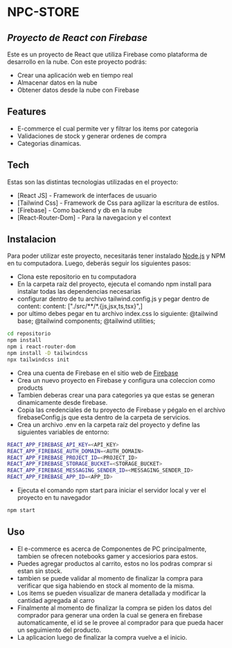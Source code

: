 # NPC-STORE
## _Proyecto de React con Firebase_

Este es un proyecto de React que utiliza Firebase como plataforma de desarrollo en la nube. Con este proyecto podrás:

- Crear una aplicación web en tiempo real
- Almacenar datos en la nube
- Obtener datos desde la nube con Firebase

## Features

- E-commerce el cual permite ver y filtrar los items por categoria
- Validaciones de stock y generar ordenes de compra
- Categorias dinamicas.

## Tech

Estas son las distintas tecnologias utilizadas en el proyecto:

- [React JS] - Framework de interfaces de usuario
- [Tailwind Css] - Framework de Css para agilizar la escritura de estilos.
- [Firebase] - Como backend y db en la nube
- [React-Router-Dom] - Para la navegacion y el context


## Instalacion

Para poder utilizar este proyecto, necesitarás tener instalado [Node.js](https://nodejs.org/) y NPM en tu computadora. Luego, deberás seguir los siguientes pasos: 

- Clona este repositorio en tu computadora
- En la carpeta raíz del proyecto, ejecuta el comando npm install para instalar todas las dependencias necesarias
- configurar dentro de tu archivo tailwind.config.js y pegar dentro de content:   content: ["./src/**/*.{js,jsx,ts,tsx}",]
- por ultimo debes pegar en tu archivo index.css lo siguiente: 
@tailwind base;
@tailwind components;
@tailwind utilities;

```sh
cd repositorio
npm install
npm i react-router-dom 
npm install -D tailwindcss
npx tailwindcss init
```
 
- Crea una cuenta de Firebase en el sitio web de [Firebase](https://console.firebase.google.com/)
- Crea un nuevo proyecto en Firebase y configura una coleccion como products
- Tambien deberas crear una para categories ya que estas se generan dinamicamente desde firebase.
- Copia las credenciales de tu proyecto de Firebase y pégalo en el archivo firebaseConfig.js que esta dentro de la carpeta de servicios.
- Crea un archivo .env en la carpeta raíz del proyecto y define las siguientes variables de entorno:

```sh
REACT_APP_FIREBASE_API_KEY=<API_KEY>
REACT_APP_FIREBASE_AUTH_DOMAIN=<AUTH_DOMAIN>
REACT_APP_FIREBASE_PROJECT_ID=<PROJECT_ID>
REACT_APP_FIREBASE_STORAGE_BUCKET=<STORAGE_BUCKET>
REACT_APP_FIREBASE_MESSAGING_SENDER_ID=<MESSAGING_SENDER_ID>
REACT_APP_FIREBASE_APP_ID=<APP_ID>
```


- Ejecuta el comando npm start para iniciar el servidor local y ver el proyecto en tu navegador

```sh
npm start
```

## Uso
- El e-commerce es acerca de Componentes de PC principalmente, tambien se ofrecen notebooks gamer y accesiorios para estos.
- Puedes agregar productos al carrito, estos no los podras comprar si estan sin stock.
- tambien se puede validar al momento de finalizar la compra para verificar que siga habiendo en stock al momento de la misma.
- Los items se pueden visualizar de manera detallada y modificar la cantidad agregada al carro
- Finalmente al momento de finalizar la compra se piden los datos del comprador para generar una orden la cual se genera en firebase automaticamente, el id se le provee al comprador para que pueda hacer un seguimiento del producto.
- La aplicacion luego de finalizar la compra vuelve a el inicio.
